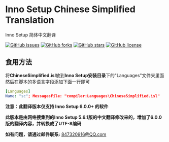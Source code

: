 # Inno Setup Chinese Simplified Translation #
Inno Setup 简体中文翻译

[![GitHub issues](https://img.shields.io/github/issues/kira-96/Inno-Setup-Chinese-Simplified-Translation)](https://github.com/kira-96/Inno-Setup-Chinese-Simplified-Translation/issues)
[![GitHub forks](https://img.shields.io/github/forks/kira-96/Inno-Setup-Chinese-Simplified-Translation)](https://github.com/kira-96/Inno-Setup-Chinese-Simplified-Translation/network)
[![GitHub stars](https://img.shields.io/github/stars/kira-96/Inno-Setup-Chinese-Simplified-Translation)](https://github.com/kira-96/Inno-Setup-Chinese-Simplified-Translation/stargazers)
[![GitHub license](https://img.shields.io/github/license/kira-96/Inno-Setup-Chinese-Simplified-Translation)](https://github.com/kira-96/Inno-Setup-Chinese-Simplified-Translation)

## 食用方法 ##

将**ChineseSimplified.isl**放到**Inno Setup安装目录**下的"Languages"文件夹里面  
然后在脚本的多语言字段添加下面一行即可

``` yaml
[Languages]
Name: "sc"; MessagesFile: "compiler:Languages\ChineseSimplified.isl"
```

**注意：此翻译版本仅支持 Inno Setup 6.0.0+ 的软件**

**此版本是由网络搜集到的Inno Setup 5.6.1版的中文翻译修改来的，增加了6.0.0版的翻译内容，并转换成了UTF-8编码**

**如有问题，请通过邮件联系:** 847320916@QQ.com

